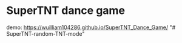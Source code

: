# SuperTNT dance game

demo: https://wuilliam104286.github.io/SuperTNT_Dance_Game/
"# SuperTNT-random-TNT-mode" 
